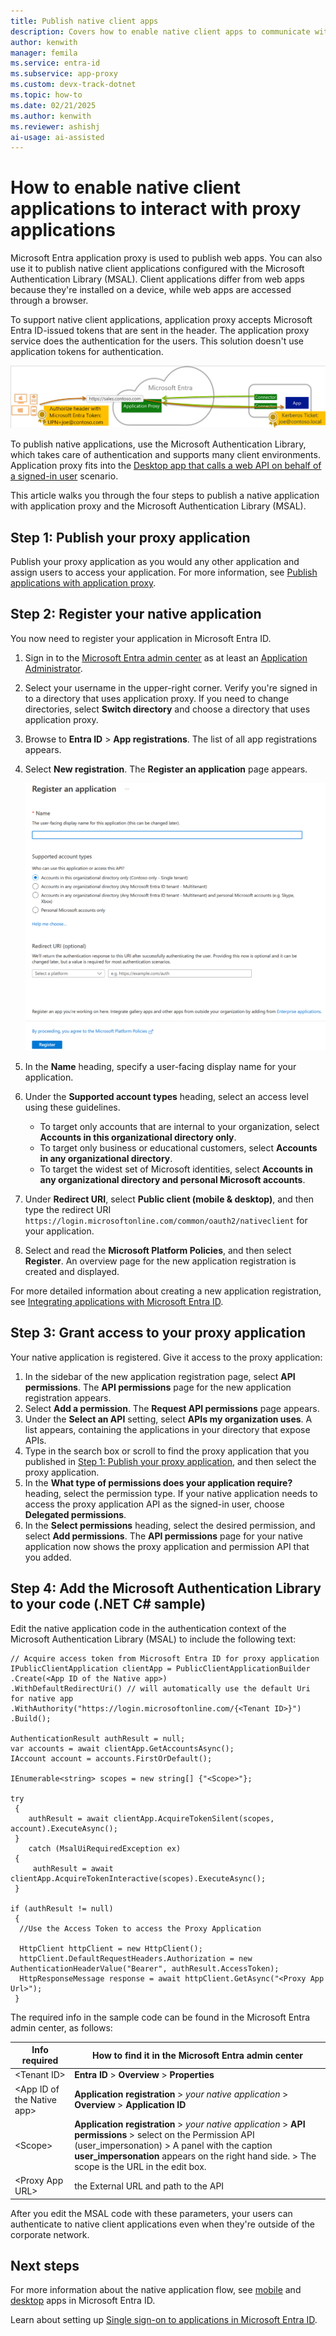 ```yaml
---
title: Publish native client apps
description: Covers how to enable native client apps to communicate with the Microsoft Entra private network connector to provide secure remote access to your on-premises apps.
author: kenwith
manager: femila
ms.service: entra-id
ms.subservice: app-proxy
ms.custom: devx-track-dotnet
ms.topic: how-to
ms.date: 02/21/2025
ms.author: kenwith
ms.reviewer: ashishj
ai-usage: ai-assisted
---
```


# How to enable native client applications to interact with proxy applications

Microsoft Entra application proxy is used to publish web apps. You can also use it to publish native client applications configured with the Microsoft Authentication Library (MSAL). Client applications differ from web apps because they're installed on a device, while web apps are accessed through a browser.

To support native client applications, application proxy accepts Microsoft Entra ID-issued tokens that are sent in the header. The application proxy service does the authentication for the users. This solution doesn't use application tokens for authentication.

![Relationship between end users, Microsoft Entra ID, and published applications](./media/application-proxy-configure-native-client-application/richclientflow.png)

To publish native applications, use the Microsoft Authentication Library, which takes care of authentication and supports many client environments. Application proxy fits into the [Desktop app that calls a web API on behalf of a signed-in user](~/identity-platform/authentication-flows-app-scenarios.md#desktop-app-that-calls-a-web-api-on-behalf-of-a-signed-in-user) scenario.

This article walks you through the four steps to publish a native application with application proxy and the Microsoft Authentication Library (MSAL).

## Step 1: Publish your proxy application

Publish your proxy application as you would any other application and assign users to access your application. For more information, see [Publish applications with application proxy](~/identity/app-proxy/application-proxy-add-on-premises-application.md).

## Step 2: Register your native application

You now need to register your application in Microsoft Entra ID.
1. Sign in to the [Microsoft Entra admin center](https://entra.microsoft.com) as at least an [Application Administrator](~/identity/role-based-access-control/permissions-reference.md#application-administrator).
1. Select your username in the upper-right corner. Verify you're signed in to a directory that uses application proxy. If you need to change directories, select **Switch directory** and choose a directory that uses application proxy.
1. Browse to **Entra ID** > **App registrations**. The list of all app registrations appears.
1. Select **New registration**. The **Register an application** page appears.

   ![Create a new app registration in the Microsoft Entra admin center](./media/application-proxy-configure-native-client-application/create.png)

1. In the **Name** heading, specify a user-facing display name for your application.
1. Under the **Supported account types** heading, select an access level using these guidelines.

   - To target only accounts that are internal to your organization, select **Accounts in this organizational directory only**.
   - To target only business or educational customers, select **Accounts in any organizational directory**.
   - To target the widest set of Microsoft identities, select **Accounts in any organizational directory and personal Microsoft accounts**.
1. Under **Redirect URI**, select **Public client (mobile & desktop)**, and then type the redirect URI `https://login.microsoftonline.com/common/oauth2/nativeclient` for your application.
1. Select and read the **Microsoft Platform Policies**, and then select **Register**. An overview page for the new application registration is created and displayed.

For more detailed information about creating a new application registration, see [Integrating applications with Microsoft Entra ID](~/identity-platform/quickstart-register-app.md).

## Step 3: Grant access to your proxy application

Your native application is registered. Give it access to the proxy application:

1. In the sidebar of the new application registration page, select **API permissions**. The **API permissions** page for the new application registration appears.
1. Select **Add a permission**. The **Request API permissions** page appears.
1. Under the **Select an API** setting, select **APIs my organization uses**. A list appears, containing the applications in your directory that expose APIs.
1. Type in the search box or scroll to find the proxy application that you published in [Step 1: Publish your proxy application](#step-1-publish-your-proxy-application), and then select the proxy application.
1. In the **What type of permissions does your application require?** heading, select the permission type. If your native application needs to access the proxy application API as the signed-in user, choose **Delegated permissions**.
1. In the **Select permissions** heading, select the desired permission, and select **Add permissions**. The **API permissions** page for your native application now shows the proxy application and permission API that you added.

## Step 4: Add the Microsoft Authentication Library to your code (.NET C# sample)

Edit the native application code in the authentication context of the Microsoft Authentication Library (MSAL) to include the following text: 

```         
// Acquire access token from Microsoft Entra ID for proxy application
IPublicClientApplication clientApp = PublicClientApplicationBuilder
.Create(<App ID of the Native app>)
.WithDefaultRedirectUri() // will automatically use the default Uri for native app
.WithAuthority("https://login.microsoftonline.com/{<Tenant ID>}")
.Build();

AuthenticationResult authResult = null;
var accounts = await clientApp.GetAccountsAsync();
IAccount account = accounts.FirstOrDefault();

IEnumerable<string> scopes = new string[] {"<Scope>"};

try
 {
    authResult = await clientApp.AcquireTokenSilent(scopes, account).ExecuteAsync();
 }
    catch (MsalUiRequiredException ex)
 {
     authResult = await clientApp.AcquireTokenInteractive(scopes).ExecuteAsync();                
 }

if (authResult != null)
 {
  //Use the Access Token to access the Proxy Application

  HttpClient httpClient = new HttpClient();
  httpClient.DefaultRequestHeaders.Authorization = new AuthenticationHeaderValue("Bearer", authResult.AccessToken);
  HttpResponseMessage response = await httpClient.GetAsync("<Proxy App Url>");
 }
```

The required info in the sample code can be found in the Microsoft Entra admin center, as follows:

| Info required | How to find it in the Microsoft Entra admin center |
| --- | --- |
| \<Tenant ID> | **Entra ID** > **Overview** > **Properties** |
| \<App ID of the Native app> | **Application registration** > *your native application* > **Overview** > **Application ID** |
| \<Scope> | **Application registration** > *your native application* > **API permissions** > select on the Permission API (user_impersonation) > A panel with the caption **user_impersonation** appears on the right hand side. > The scope is the URL in the edit box. |
| \<Proxy App URL> | the External URL and path to the API |

After you edit the MSAL code with these parameters, your users can authenticate to native client applications even when they're outside of the corporate network.

## Next steps

For more information about the native application flow, see [mobile](~/identity-platform/authentication-flows-app-scenarios.md#mobile-app-that-calls-a-web-api-on-behalf-of-an-interactive-user) and [desktop](~/identity-platform/authentication-flows-app-scenarios.md#desktop-app-that-calls-a-web-api-on-behalf-of-a-signed-in-user) apps in Microsoft Entra ID.

Learn about setting up [Single sign-on to applications in Microsoft Entra ID](~/identity/enterprise-apps/plan-sso-deployment.md#choosing-a-single-sign-on-method).
